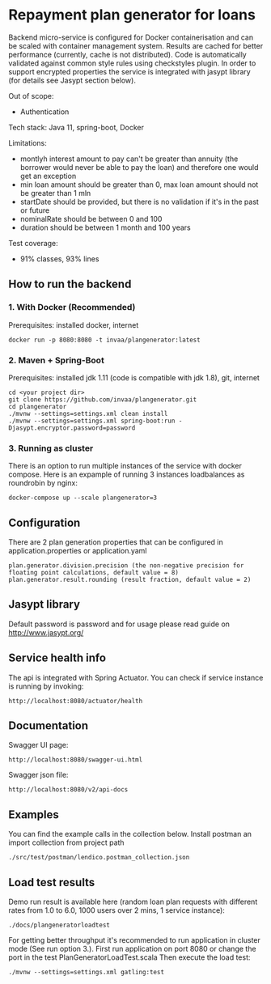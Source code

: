# Repayment plan generator for loans

Backend micro-service is configured for Docker containerisation and can be scaled with container management system.
Results are cached for better performance (currently, cache is not distributed).
Code is automatically validated against common style rules using checkstyles plugin.
In order to support encrypted properties the service is integrated with jasypt library (for details see Jasypt section below).

Out of scope:
- Authentication

Tech stack: Java 11, spring-boot, Docker

Limitations:
- montlyh interest amount to pay can't be greater than annuity (the borrower would never be able to pay the loan) 
  and therefore one would get an exception
- min loan amount should be greater than 0, max loan amount should not be greater than 1 mln
- startDate should be provided, but there is no validation if it's in the past or future
- nominalRate should be between 0 and 100
- duration should be between 1 month and 100 years

Test coverage:
- 91% classes, 93% lines

## How to run the backend

### 1. With Docker (Recommended)
Prerequisites: installed docker, internet

```
docker run -p 8080:8080 -t invaa/plangenerator:latest
```

### 2. Maven + Spring-Boot
Prerequisites: installed jdk 1.11 (code is compatible with jdk 1.8), git, internet

```
cd <your project dir> 
git clone https://github.com/invaa/plangenerator.git
cd plangenerator
./mvnw --settings=settings.xml clean install
./mvnw --settings=settings.xml spring-boot:run -Djasypt.encryptor.password=password
```

### 3. Running as cluster
There is an option to run multiple instances of the service with docker compose. 
Here is an expample of running 3 instances loadbalances as roundrobin by nginx:
```
docker-compose up --scale plangenerator=3
```

## Configuration
There are 2 plan generation properties that can be configured in application.properties or application.yaml 
``` 
plan.generator.division.precision (the non-negative precision for floating point calculations, default value = 8)
plan.generator.result.rounding (result fraction, default value = 2)
```

## Jasypt library
Default password is password and for usage please read guide on http://www.jasypt.org/

## Service health info
The api is integrated with Spring Actuator.
You can check if service instance is running by invoking: 
```
http://localhost:8080/actuator/health
```

## Documentation
Swagger UI page:
```
http://localhost:8080/swagger-ui.html
```

Swagger json file:
```
http://localhost:8080/v2/api-docs
```

## Examples
You can find the example calls in the collection below.
Install postman an import collection from project path
```
./src/test/postman/lendico.postman_collection.json
```

## Load test results
Demo run result is available here (random loan plan requests with different rates from 1.0 to 6.0, 1000 users over 2 mins, 1 service instance):
```
./docs/plangeneratorloadtest
```

For getting better throughput it's recommended to run application in cluster mode (See run option 3.).
First run application on port 8080 or change the port in the test PlanGeneratorLoadTest.scala
Then execute the load test:
``` 
./mvnw --settings=settings.xml gatling:test
```
